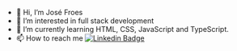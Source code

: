 - 👋 Hi, I’m José Froes
- 👀 I’m interested in full stack development
- 🌱 I’m currently learning HTML, CSS, JavaScript and TypeScript.
- 📫 How to reach me  [![Linkedin Badge](https://img.shields.io/badge/-José%20Froes-0A66C2?style=flat-square&logo=Linkedin&logoColor=white&link=https://www.linkedin.com/in/josepaulofroes//)](https://www.linkedin.com/in/josepaulofroes/) 
